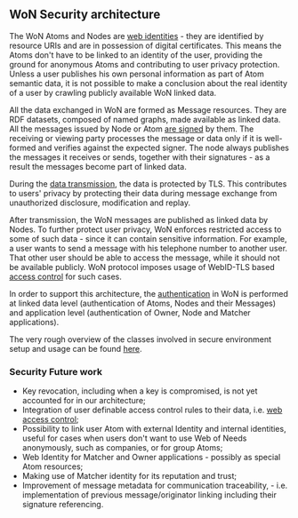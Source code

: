 ## WoN Security architecture


The WoN Atoms and Nodes are [web identities](doc/web-identity.md) - they are identified by 
resource URIs and are in possession of digital certificates. This means the Atoms don't have to be linked to an 
identity of the user, providing the ground for anonymous Atoms and contributing to user privacy protection. Unless a 
user publishes his own personal information as part of Atom semantic data, it is not possible to make a conclusion 
about the real identity of a user by crawling publicly available WoN linked data. 


All the data exchanged in WoN are formed as Message resources. They are RDF datasets, composed of named graphs, made 
available as linked data. All the messages issued by Node or Atom [are signed](doc/message-signatures.md) by them. 
The receiving or viewing party processes the message or data only if it is well-formed and verifies against the 
expected signer. The node always publishes the messages it receives or sends, together with their signatures - as a 
result the messages become part of linked data.


During the [data transmission](doc/data-channels.md), the data is protected by TLS. This contributes to users' 
privacy by protecting their data during message exchange from unauthorized disclosure, modification and replay. 


After transmission, the WoN messages are published as linked data by Nodes. To further protect user privacy, WoN 
enforces restricted access to some of such data - since it can contain sensitive information. For example, a user 
wants to send a message with his telephone number to another user. That other user should be able to access the 
message, while it should not be available publicly. WoN protocol imposes usage of WebID-TLS based 
[access control](doc/access-control.md) for such cases.

In order to support this architecture, the [authentication](doc/authentication.md) in WoN is performed at 
linked data level (authentication of Atoms, Nodes and their Messages) and application level (authentication of Owner, 
Node and Matcher applications). 

The very rough overview of the classes involved in secure environment setup and usage can be found 
[here](doc/security-classes.pdf).

### Security Future work
* Key revocation, including when a key is compromised, is not yet accounted for in our architecture;
*	Integration of user definable access control rules to their data, i.e. 
[web access control](https://www.w3.org/wiki/WebAccessControl);
*	Possibility to link user Atom with external Identity and internal identities, useful for cases when users don't 
want to use Web of Needs anonymously, such as companies, or for group Atoms;
* Web Identity for Matcher and Owner applications - possibly as special Atom resources;
*	Making use of Matcher identity for its reputation and trust;
* Improvement of message metadata for communication traceability, - i.e. implementation of previous 
message/originator linking including their signature referencing.
